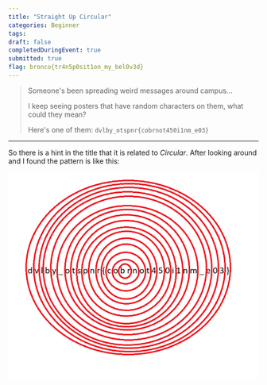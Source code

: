 ```yaml
---
title: "Straight Up Circular"
categories: Beginner
tags: 
draft: false
completedDuringEvent: true
submitted: true
flag: bronco{tr4n5p0sit1on_my_bel0v3d}
---
```

> Someone's been spreading weird messages around campus...
>
> I keep seeing posters that have random characters on them, what could they mean?
>
> Here's one of them: `dvlby_otspnr{cobrnot450i1nm_e03}`

---

So there is a hint in the title that it is related to *Circular*. After looking around and I found the pattern is like this:

![alt text](image.png)
